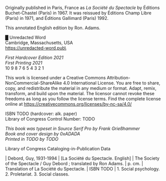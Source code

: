 Originally published in Paris, France as _La Société du Spectacle_ by Éditions
Buchet-Chastel (Paris) in 1967. It was reissued by Éditions Champ Libre (Paris)
in 1971, and Éditions Gallimard (Paris) 1992.

This annotated English edition by Ron. Adams.

█ Unredacted Word\
Cambridge, Massachusetts, USA\
https://unredacted-word.pub\

_First Hardcover Edition 2021_\
_First Printing 2021_\
10 9 8 7 6 5 4 3 2 1

This work is licensed under a Creative Commons
Attribution-NonCommercial-ShareAlike 4.0 International License. You are free to
share, copy, and redistribute the material in any medium or format. Adapt,
remix, transform, and build upon the material. The licensor cannot revoke these
freedoms as long as you follow the license terms. Find the complete license
online at https://creativecommons.org/licenses/by-nc-sa/4.0/

ISBN TODO (hardcover: alk. paper)\
Library of Congress Control Number: TODO

_This book was typeset in Source Serif Pro by Frank Grießhammer_\
_Book and cover design by 0xADADA_\
_Printed in TODO by TODO_

Library of Congress Cataloging-in-Publication Data

<!-- prettier-ignore-start -->
| Debord, Guy, 1931-1994
|     [La Société du Spectacle. English]
|     The Society of the Spectacle / Guy Debord ; translated by Ron Adams.
|         p. cm.
|     Translation of La Société du Spectacle.
|     ISBN TODO
|     1. Social psychology. 2. Proletariat. 3. Social classes.
<!-- prettier-ignore-end -->
